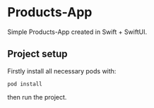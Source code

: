 # Products-App

Simple Products-App created in Swift + SwiftUI.

## Project setup

Firstly install all necessary pods with:

`pod install`

then run the project.
